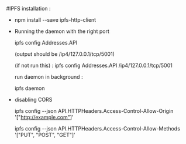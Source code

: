#IPFS installation :

- npm install --save ipfs-http-client
- Running the daemon with the right port

    ipfs config Addresses.API

    (output should be /ip4/127.0.0.1/tcp/5001)

    (if not run this) : ipfs config Addresses.API /ip4/127.0.0.1/tcp/5001

    run daemon in background : 
    
    ipfs daemon
- disabling CORS

    ipfs config --json API.HTTPHeaders.Access-Control-Allow-Origin  '["http://example.com"]'
    
    ipfs config --json API.HTTPHeaders.Access-Control-Allow-Methods '["PUT", "POST", "GET"]'